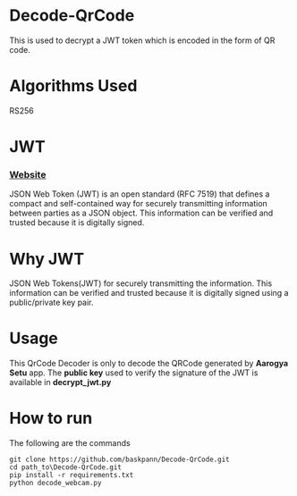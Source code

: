 # Decode-QrCode
This is used to decrypt a JWT token which is encoded in the form of QR code.
# Algorithms Used
RS256
# JWT
### [Website](https://www.jwt.io)
JSON Web Token (JWT) is an open standard (RFC 7519) that defines a compact and self-contained way for securely transmitting information between parties as a JSON object. This information can be verified and trusted because it is digitally signed.
# Why JWT
JSON Web Tokens(JWT) for securely transmitting the information. This information can be verified and trusted because it is digitally signed using a public/private key pair.
# Usage
This QrCode Decoder is only to decode the QRCode generated by **Aarogya Setu** app. The **public key** used to verify the signature of the JWT is available in **decrypt_jwt.py**
# How to run 
The following are the commands
```
git clone https://github.com/baskpann/Decode-QrCode.git
cd path_to\Decode-QrCode.git
pip install -r requirements.txt
python decode_webcam.py
```
